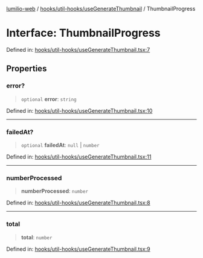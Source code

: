 [lumilio-web](../../../../modules.md) / [hooks/util-hooks/useGenerateThumbnail](../index.md) / ThumbnailProgress

# Interface: ThumbnailProgress

Defined in: [hooks/util-hooks/useGenerateThumbnail.tsx:7](https://github.com/EdwinZhanCN/Lumilio-Photos/blob/d7ee437668dbf25a0ccb307a371076d5d13f8e8d/web/src/hooks/util-hooks/useGenerateThumbnail.tsx#L7)

## Properties

### error?

> `optional` **error**: `string`

Defined in: [hooks/util-hooks/useGenerateThumbnail.tsx:10](https://github.com/EdwinZhanCN/Lumilio-Photos/blob/d7ee437668dbf25a0ccb307a371076d5d13f8e8d/web/src/hooks/util-hooks/useGenerateThumbnail.tsx#L10)

***

### failedAt?

> `optional` **failedAt**: `null` \| `number`

Defined in: [hooks/util-hooks/useGenerateThumbnail.tsx:11](https://github.com/EdwinZhanCN/Lumilio-Photos/blob/d7ee437668dbf25a0ccb307a371076d5d13f8e8d/web/src/hooks/util-hooks/useGenerateThumbnail.tsx#L11)

***

### numberProcessed

> **numberProcessed**: `number`

Defined in: [hooks/util-hooks/useGenerateThumbnail.tsx:8](https://github.com/EdwinZhanCN/Lumilio-Photos/blob/d7ee437668dbf25a0ccb307a371076d5d13f8e8d/web/src/hooks/util-hooks/useGenerateThumbnail.tsx#L8)

***

### total

> **total**: `number`

Defined in: [hooks/util-hooks/useGenerateThumbnail.tsx:9](https://github.com/EdwinZhanCN/Lumilio-Photos/blob/d7ee437668dbf25a0ccb307a371076d5d13f8e8d/web/src/hooks/util-hooks/useGenerateThumbnail.tsx#L9)
